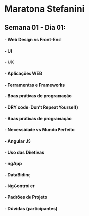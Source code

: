 # Maratona Stefanini

## Semana 01 - Dia 01:
#### - Web Design vs Front-End
#### - UI 
#### - UX
#### - Aplicações WEB
#### - Ferramentas e Frameworks
#### - Boas práticas de programação
#### - DRY code (Don’t Repeat Yourself)
#### - Boas práticas de programação
#### - Necessidade vs Mundo Perfeito
#### - Angular JS
#### - Uso das Diretivas
#### - ngApp
#### - DataBiding
#### - NgController
#### - Padrões de Projeto
#### - Dúvidas (participantes)
